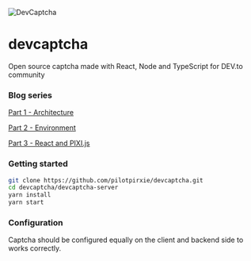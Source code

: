 ![DevCaptcha](https://i.imgur.com/9EhWrPx.png)

# devcaptcha
Open source captcha made with React, Node and TypeScript for DEV.to community 

### Blog series
[Part 1 - Architecture](https://dev.to/meatboy/create-your-own-captcha-with-react-node-part-1-architecture-1ho7)

[Part 2 - Environment](https://dev.to/meatboy/create-your-own-captcha-part-2-setup-typescript-webpack-and-react-254b)

[Part 3 - React and PIXI.js](https://dev.to/meatboy/create-your-own-captcha-part-3-canvas-13i8)

### Getting started
```bash
git clone https://github.com/pilotpirxie/devcaptcha.git
cd devcaptcha/devcaptcha-server
yarn install
yarn start
```

### Configuration
Captcha should be configured equally on the client and backend side to works correctly.
